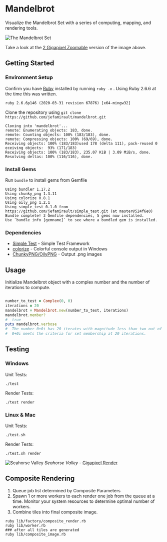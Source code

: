 # Mandelbrot

Visualize the Mandelbrot Set with a series of computing, mapping, and rendering tools.

![The Mandelbrot Set](https://i.imgur.com/SjG9hQq.png)

Take a look at the [2 Gigapixel Zoomable](https://www.easyzoom.com/imageaccess/0b570fe4405147ee9f41d4c2c080ad6b) version of the image above.

## Getting Started
### Environment Setup

Confirm you have [Ruby](https://www.ruby-lang.org/en/documentation/installation/) installed by running `ruby -v` . Using Ruby 2.6.6 at the time this was written.
```
ruby 2.6.6p146 (2020-03-31 revision 67876) [x64-mingw32]
```

Clone the repository using `git clone https://github.com/jefamirault/mandelbrot.git`
```
Cloning into 'mandelbrot'...
remote: Enumerating objects: 183, done.
remote: Counting objects: 100% (183/183), done.
remote: Compressing objects: 100% (69/69), done.
Receiving objects: 100% (183/183)used 178 (delta 111), pack-reused 0 eceiving objects:  93% (171/183)
Receiving objects: 100% (183/183), 235.07 KiB | 3.09 MiB/s, done.
Resolving deltas: 100% (116/116), done.
```

### Install Gems
Run `bundle` to install gems from Gemfile
```
Using bundler 1.17.2
Using chunky_png 1.3.11
Using colorize 0.8.1
Using oily_png 1.2.1
Using simple_test 0.1.0 from https://github.com/jefamirault/simple_test.git (at master@524f6e0)
Bundle complete! 3 Gemfile dependencies, 5 gems now installed.
Use `bundle info [gemname]` to see where a bundled gem is installed.
```

### Dependencies

* [Simple Test](https://github.com/jefamirault/simple_test) - Simple Test Framework
* [colorize](https://github.com/fazibear/colorize) - Colorful console output in Windows
* [ChunkyPNG/OilyPNG](https://github.com/wvanbergen/chunky_png) - Output .png images

## Usage

Initialize Mandelbrot object with a complex number and the number of iterations to compute.

```ruby

number_to_test = Complex(0, 0)
iterations = 20
mandelbrot = Mandelbrot.new(number_to_test, iterations)
mandelbrot.member?
#  true
puts mandelbrot.verbose
#  The number 0+0i has 20 iterates with magnitude less than two out of 20 explored.
#  0+0i meets the criteria for set membership at 20 iterations.
```

## Testing

### Windows
Unit Tests:
```
./test
```

Render Tests:

```
./test render
```

### Linux & Mac

Unit Tests:

```
./test.sh
```

Render Tests:

```
./test.sh render
```

![Seahorse Valley](https://i.imgur.com/hGxmnr6.jpg)
*Seahorse Valley* - [Gigapixel Render](https://www.easyzoom.com/image/209448)

## Composite Rendering

1. Queue job list determined by Composite Parameters
2. Spawn 1 or more workers to each render one job from the queue at a time. Monitor your system resources to determine optimal number of workers.
3. Combine tiles into final composite image.

```
ruby lib/factory/composite_render.rb
ruby lib/worker.rb
### after all tiles are generated
ruby lib/composite_image.rb
```